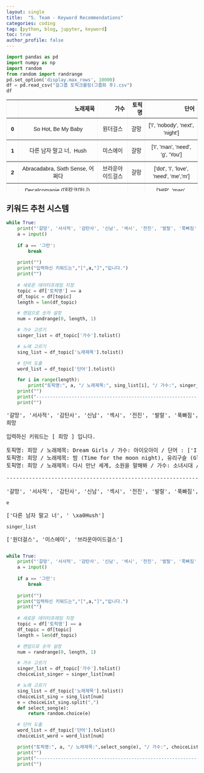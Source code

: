 ```yaml
---
layout: single
title:  "5. Team - Keyword Recommendations"
categories: coding
tag: [python, blog, jupyter, keyword]
toc: true
author_profile: false
---
```


<head>
  <style>
    table.dataframe {
      white-space: normal;
      width: 100%;
      height: 240px;
      display: block;
      overflow: auto;
      font-family: Arial, sans-serif;
      font-size: 0.9rem;
      line-height: 20px;
      text-align: center;
      border: 0px !important;
    }

    table.dataframe th {
      text-align: center;
      font-weight: bold;
      padding: 8px;
    }

    table.dataframe td {
      text-align: center;
      padding: 8px;
    }

    table.dataframe tr:hover {
      background: #b8d1f3; 
    }

    .output_prompt {
      overflow: auto;
      font-size: 0.9rem;
      line-height: 1.45;
      border-radius: 0.3rem;
      -webkit-overflow-scrolling: touch;
      padding: 0.8rem;
      margin-top: 0;
      margin-bottom: 15px;
      font: 1rem Consolas, "Liberation Mono", Menlo, Courier, monospace;
      color: $code-text-color;
      border: solid 1px $border-color;
      border-radius: 0.3rem;
      word-break: normal;
      white-space: pre;
    }

  .dataframe tbody tr th:only-of-type {
      vertical-align: middle;
  }

  .dataframe tbody tr th {
      vertical-align: top;
  }

  .dataframe thead th {
      text-align: center !important;
      padding: 8px;
  }

  .page__content p {
      margin: 0 0 0px !important;
  }

  .page__content p > strong {
    font-size: 0.8rem !important;
  }

  </style>
</head>



```python
import pandas as pd
import numpy as np
import random
from random import randrange
pd.set_option('display.max_rows', 10000)
df = pd.read_csv("걸그룹 토픽크롤링(그룹화 후).csv")
df
```

<div>
<style scoped>
    .dataframe tbody tr th:only-of-type {
        vertical-align: middle;
    }

    .dataframe tbody tr th {
        vertical-align: top;
    }

    .dataframe thead th {
        text-align: right;
    }
</style>
<table border="1" class="dataframe">
  <thead>
    <tr style="text-align: right;">
      <th></th>
      <th>노래제목</th>
      <th>가수</th>
      <th>토픽명</th>
      <th>단어</th>
    </tr>
  </thead>
  <tbody>
    <tr>
      <th>0</th>
      <td>So Hot, Be My Baby</td>
      <td>원더걸스</td>
      <td>갈망</td>
      <td>['I', 'nobody', 'next', 'night']</td>
    </tr>
    <tr>
      <th>1</th>
      <td>다른 남자 말고 너,  Hush</td>
      <td>미스에이</td>
      <td>갈망</td>
      <td>['I', 'man', 'need', 'g', 'You']</td>
    </tr>
    <tr>
      <th>2</th>
      <td>Abracadabra, Sixth Sense, 어쩌다</td>
      <td>브라운아이드걸스</td>
      <td>갈망</td>
      <td>['dot', 'I', 'love', 'need', 'me','m']</td>
    </tr>
    <tr>
      <th>3</th>
      <td>Decalcomanie (데칼코마니),  HIP, 음오아예 (Um Oh Ah Yeh)</td>
      <td>마마무</td>
      <td>서사적</td>
      <td>['HIP', 'man', 'nights', 'night', 'name', 'muc...</td>
    </tr>
    <tr>
      <th>4</th>
      <td>사랑의 인사, 여인의 향기, 결혼할까요</td>
      <td>씨야</td>
      <td>서사적</td>
      <td>['rain', 'reach', 'protect', 're', 'pride']</td>
    </tr>
    <tr>
      <th>5</th>
      <td>지금, 우리, Destiny (나의 지구), 그날의 너</td>
      <td>러블리즈</td>
      <td>서사적</td>
      <td>['I', 'm', 't', 'day', 'like', 'You', 'want']</td>
    </tr>
    <tr>
      <th>6</th>
      <td>Diva, AH, 뱅(Bang)!</td>
      <td>애프터스쿨</td>
      <td>감탄사</td>
      <td>['I', 'A', 'ha', 'Oh', 'love']</td>
    </tr>
    <tr>
      <th>7</th>
      <td>Gee, Lion heart, Party</td>
      <td>소녀시대</td>
      <td>감탄사</td>
      <td>['I', 'Gee', 'm', 'Tell', 'yeah']</td>
    </tr>
    <tr>
      <th>8</th>
      <td>WA DA DA,  THE GIRLS (Can’t turn me down), MV...</td>
      <td>케플러</td>
      <td>신남</td>
      <td>['shine', 'I', 'rollin', 'DA', 'Rollin']</td>
    </tr>
    <tr>
      <th>9</th>
      <td>운전만해 (We Ride), Red Sun (REMIX), 어쩌다 2</td>
      <td>브레이브걸스</td>
      <td>신남</td>
      <td>['next', 'new', 'now', 'nightYes', 'night', 'n...</td>
    </tr>
    <tr>
      <th>10</th>
      <td>SHAKE IT, I Swear</td>
      <td>씨스타</td>
      <td>신남</td>
      <td>['I', 'body', 'Shake', 'like', 'love']</td>
    </tr>
    <tr>
      <th>11</th>
      <td>점핑 (Jumping), Pretty Girl, STEP</td>
      <td>카라</td>
      <td>신남</td>
      <td>['lol', 'I', 'Jumpin', 'girl', 'Up']</td>
    </tr>
    <tr>
      <th>12</th>
      <td>루팡 (Lupin), 미스터</td>
      <td>카라</td>
      <td>신남</td>
      <td>['isisisisisis', 'high', 'like', 'la', 'it']</td>
    </tr>
    <tr>
      <th>13</th>
      <td>SEXY LOVE, 너 때문에 미쳐</td>
      <td>티아라</td>
      <td>섹시</td>
      <td>['I', 'o', 'm', 'love', 'sexy']</td>
    </tr>
    <tr>
      <th>14</th>
      <td>B.B.B (Big Baby Baby), Hit U</td>
      <td>달샤벳</td>
      <td>섹시</td>
      <td>['you', 'oh', 'Dupa', 'I', 'Dirty']</td>
    </tr>
    <tr>
      <th>15</th>
      <td>Touch My Body, Loving U (러빙유), So Cool (쏘쿨)</td>
      <td>씨스타</td>
      <td>섹시</td>
      <td>['I', 'body', 'cool', 'touch', 'love']</td>
    </tr>
    <tr>
      <th>16</th>
      <td>위아래, 덜덜덜</td>
      <td>EXID</td>
      <td>섹시</td>
      <td>['LIE', 'up', 'I', 'uh', 'HOT']</td>
    </tr>
    <tr>
      <th>17</th>
      <td>Real Love, 비밀정원</td>
      <td>오마이걸</td>
      <td>전진</td>
      <td>['okay', 'out', 'normal', 'opened', 'nonstop']</td>
    </tr>
    <tr>
      <th>18</th>
      <td>A, Mach</td>
      <td>레인보우</td>
      <td>전진</td>
      <td>['oh', 'I', 't', 'stop', 'can']</td>
    </tr>
    <tr>
      <th>19</th>
      <td>Roly-Poly, TTL (Time To Love), DAY BY DAY</td>
      <td>티아라</td>
      <td>전진</td>
      <td>['I', 'o', 'm', 'love', 'going']</td>
    </tr>
    <tr>
      <th>20</th>
      <td>지금, 우리, Ah-Choo</td>
      <td>러블리즈</td>
      <td>발랄</td>
      <td>['I', 'm', 'You', 'can', 'day', 'My', 'want']</td>
    </tr>
    <tr>
      <th>21</th>
      <td>샤이보이, 별빛달빛</td>
      <td>시크릿</td>
      <td>발랄</td>
      <td>['oh', 'no', 'bba', 'my', 'heart']</td>
    </tr>
    <tr>
      <th>22</th>
      <td>Feel My Rhythm, Psycho, Queendom, 빨간 맛 (Red Fl...</td>
      <td>레드벨벳</td>
      <td>푹빠짐</td>
      <td>['yeah', 'B', 'melting', 'me', 'melody', 'make...</td>
    </tr>
    <tr>
      <th>23</th>
      <td>Something, 반짝반짝, Darling</td>
      <td>걸스데이</td>
      <td>푹빠짐</td>
      <td>['oh', 'ring', 'Ring', 'lovers', 'makes', 'mak...</td>
    </tr>
    <tr>
      <th>24</th>
      <td>롤린 (Rollin'), 치맛바람 (Chi Mat Ba Ram)</td>
      <td>브레이브걸스</td>
      <td>푹빠짐</td>
      <td>['Rollin', 'I', 'Oh', 'm', 'words', 'oh', 'fal...</td>
    </tr>
    <tr>
      <th>25</th>
      <td>별이 빛나는 밤, 나로 말할 것 같으면 (Yes I am)</td>
      <td>마마무</td>
      <td>반복되는 단어</td>
      <td>['HIP', 'I', 'beep', 'm', 'night', 'yeah', 'st...</td>
    </tr>
    <tr>
      <th>26</th>
      <td>Mr. Chu (On Stage), NoNoNo, LUV</td>
      <td>에이핑크</td>
      <td>반복되는 단어</td>
      <td>['I', 'time', 'No', 't', 'LUV']</td>
    </tr>
    <tr>
      <th>27</th>
      <td>링마벨 (Ring My Bell), 기대해</td>
      <td>걸스데이</td>
      <td>의성어</td>
      <td>['oh', 'ring', 'Ring', 'I', 'L', 'Ooh', 'love']</td>
    </tr>
    <tr>
      <th>28</th>
      <td>베짱이찬가, 두근두근</td>
      <td>써니힐</td>
      <td>의성어</td>
      <td>['I', 's', 'It', 'm', 'ring', 'Ring']</td>
    </tr>
    <tr>
      <th>29</th>
      <td>첫 사랑니 (Rum Pum Pum Pum), Hot Summer, NU 예삐오 (N...</td>
      <td>에프엑스</td>
      <td>의성어</td>
      <td>['I', 'nana', 'Pum', 'na', 'Hot']</td>
    </tr>
    <tr>
      <th>30</th>
      <td>덤디덤디 (DUMDi DUMDi)</td>
      <td>(여자)아이들</td>
      <td>의성어</td>
      <td>['I', 'la', 'DUMDY', 's', 't', 'Woo', 'lolla',...</td>
    </tr>
    <tr>
      <th>31</th>
      <td>Next Level ,Savage,Dreams Come True,Black Mamb...</td>
      <td>에스파</td>
      <td>의성어</td>
      <td>['Zu', 'I', 'm', 'yea', 'pretty']</td>
    </tr>
    <tr>
      <th>32</th>
      <td>O.O, 占 (TANK)</td>
      <td>엔믹스</td>
      <td>의성어</td>
      <td>['I', 'bam', 'M', 'm', 'Fresh']</td>
    </tr>
    <tr>
      <th>33</th>
      <td>Supa Dupa Diva, 있기 없기, Mr. BangBang</td>
      <td>달샤벳</td>
      <td>의성어</td>
      <td>['oh', 'you', 'I', 'Dupa', 'Oh']</td>
    </tr>
    <tr>
      <th>34</th>
      <td>빠빠빠, 어이 (Uh-ee), Bing Bing</td>
      <td>크레용팝</td>
      <td>의성어</td>
      <td>['bba', 'Bba', 'bing', 'Yeah', 'I']</td>
    </tr>
    <tr>
      <th>35</th>
      <td>L.I.E,  Ah Yeah, Hot Pink</td>
      <td>EXID</td>
      <td>의성어</td>
      <td>['LIE', 'up', 'I', 'uh', 'know']</td>
    </tr>
    <tr>
      <th>36</th>
      <td>빙글뱅글 (Bingle Bangle), 심쿵해 (Heart Attack)</td>
      <td>AOA</td>
      <td>의성어</td>
      <td>['I', 'm', 'bangle', 'l', 'al', 'bingle', 's',...</td>
    </tr>
    <tr>
      <th>37</th>
      <td>예뻐 예뻐, So Wonderful, KISS KISS</td>
      <td>레이디스코드</td>
      <td>의성어</td>
      <td>['I', 'so', 'KISS', 'm', 'Oh']</td>
    </tr>
    <tr>
      <th>38</th>
      <td>Hwi hwi, 푱푱(Shooting Love), Kiss Kiss</td>
      <td>라붐</td>
      <td>의성어</td>
      <td>['I', 'kiss', 'boom', 'm', 'll', 'bbang', 'lik...</td>
    </tr>
    <tr>
      <th>39</th>
      <td>Dun Dun Dance, 살짝 설렜어 (Nonstop), Dolphin</td>
      <td>오마이걸</td>
      <td>댄스</td>
      <td>['da', 'Dance', 'I', 's', 'm']</td>
    </tr>
    <tr>
      <th>40</th>
      <td>Dancing Queen, 꾸리스마스</td>
      <td>크레용팝</td>
      <td>댄스</td>
      <td>['bba', 'I', 's', 'Bba', 'Dance']</td>
    </tr>
    <tr>
      <th>41</th>
      <td>Dance The Night Away, Alcohol-Free, TT</td>
      <td>트와이스</td>
      <td>댄스</td>
      <td>['knock', 'names', 'much', 'night', 'ocean']</td>
    </tr>
    <tr>
      <th>42</th>
      <td>Dream Girls</td>
      <td>아이오아이</td>
      <td>희망</td>
      <td>['I', 'man', 's', 'girls', 'so', 'like', 'dream']</td>
    </tr>
    <tr>
      <th>43</th>
      <td>밤 (Time for the moon night), 유리구슬 (Glass Bead)</td>
      <td>여자친구</td>
      <td>희망</td>
      <td>['I', 'll', 'heart', 'like', 'dream']</td>
    </tr>
    <tr>
      <th>44</th>
      <td>다시 만난 세계, 소원을 말해봐</td>
      <td>소녀시대</td>
      <td>희망</td>
      <td>['I', 'Gee', 'm', 'yeah', 'wish']</td>
    </tr>
    <tr>
      <th>45</th>
      <td>UGLY, I Don't Care', Lonely</td>
      <td>2NE1</td>
      <td>걸크러시</td>
      <td>['I', 'm', 'pretty', 'oh', 'care']</td>
    </tr>
    <tr>
      <th>46</th>
      <td>Go Away, 내가 제일 잘 나가</td>
      <td>2NE1</td>
      <td>걸크러시</td>
      <td>['m', 'I', 'nice', 'never', 'no']</td>
    </tr>
    <tr>
      <th>47</th>
      <td>WANNABE, 달라달라, LOCO, ICY, Not Shy</td>
      <td>ITZY</td>
      <td>걸크러시</td>
      <td>['I', 'm', 'blah', 'want', 'keep', 'shy', 'Not...</td>
    </tr>
    <tr>
      <th>48</th>
      <td>LOVE DIVE, ELEVEN,  ROYAL,  Take It</td>
      <td>아이브</td>
      <td>걸크러시</td>
      <td>['I', 'know', 'pick', 'take', 'm']</td>
    </tr>
    <tr>
      <th>49</th>
      <td>FEARLESS, Blue Flame,  Sour Grapes,  The Great...</td>
      <td>르세라핌</td>
      <td>걸크러시</td>
      <td>['get', 'ba', 'I', 'bam', 'matter']</td>
    </tr>
    <tr>
      <th>50</th>
      <td>Lovesick Girls, How You Like That, Forever You...</td>
      <td>블랙핑크</td>
      <td>걸크러시</td>
      <td>['hot', 'I', 'bum', 'du', 'look']</td>
    </tr>
    <tr>
      <th>51</th>
      <td>벚꽃이 지면, 너무너무너무, 소나기, Whatta Man (Good man)</td>
      <td>아이오아이</td>
      <td>남녀의 사랑</td>
      <td>['I', 'man', 's', 'one', 'so', 'little', 'girls']</td>
    </tr>
    <tr>
      <th>52</th>
      <td>Bad Girl Good Girl, 남자 없이 잘 살아, Good-bye Baby</td>
      <td>미스에이</td>
      <td>남녀의 사랑</td>
      <td>['I', 'man', 'need', 'You', 'want']</td>
    </tr>
    <tr>
      <th>53</th>
      <td>FIESTA, Panorama, 라비앙로즈 (La Vie en Rose), 비올레타...</td>
      <td>IZ*ONE</td>
      <td>짝사랑</td>
      <td>['I', 'Swan', 'rose', 'en', 'eyes', 'vie', 'Li...</td>
    </tr>
    <tr>
      <th>54</th>
      <td>ASAP, RUN2U, 색안경 (STEREOTYPE),SO BAD,SAME SAME</td>
      <td>STAYC</td>
      <td>짝사랑</td>
      <td>['I', 'm', 't', 'can', 'like', 'woo', 'know']</td>
    </tr>
  </tbody>
</table>
</div>


## 키워드 추천 시스템



```python
while True:  
    print("'갈망', '서사적', '감탄사', '신남', '섹시', '전진', '발랄', '푹빠짐', '반복되는 단어', '의성어', '댄스', '희망', '걸크러시', '남녀의 사랑', '짝사랑' 중 원하는 키워드를 입력해주세요.")
    a = input()
    
    if a == '그만':
        break
        
    print("")
    print("입력하신 키워드는","[",a,"]","입니다.")
    print("")
    
    # 새로운 데이터프레임 지정
    topic = df['토픽명'] == a
    df_topic = df[topic]
    length = len(df_topic)

    # 랜덤으로 숫자 설정
    num = randrange(0, length, 1)

    # 가수 고르기
    singer_list = df_topic['가수'].tolist()

    # 노래 고르기
    sing_list = df_topic['노래제목'].tolist()

    # 단어 도출
    word_list = df_topic['단어'].tolist()

    for i in range(length):    
        print("토픽명:", a, "/ 노래제목:", sing_list[i], "/ 가수:", singer_list[i], "/ 단어 :", word_list[i]) 
    print("")
    print("----------------------------------------------------------------------------------------------------")
    print("")
```

<pre>
'갈망', '서사적', '감탄사', '신남', '섹시', '전진', '발랄', '푹빠짐', '반복되는 단어', '의성어', '댄스', '희망', '걸크러시', '남녀의 사랑', '짝사랑' 중 원하는 키워드를 입력해주세요.
희망

입력하신 키워드는 [ 희망 ] 입니다.

토픽명: 희망 / 노래제목: Dream Girls / 가수: 아이오아이 / 단어 : ['I', 'man', 's', 'girls', 'so', 'like', 'dream']
토픽명: 희망 / 노래제목: 밤 (Time for the moon night), 유리구슬 (Glass Bead) / 가수: 여자친구 / 단어 : ['I', 'll', 'heart', 'like', 'dream']
토픽명: 희망 / 노래제목: 다시 만난 세계, 소원을 말해봐 / 가수: 소녀시대 / 단어 : ['I', 'Gee', 'm', 'yeah', 'wish']

----------------------------------------------------------------------------------------------------

'갈망', '서사적', '감탄사', '신남', '섹시', '전진', '발랄', '푹빠짐', '반복되는 단어', '의성어', '댄스', '희망', '걸크러시', '남녀의 사랑', '짝사랑' 중 원하는 키워드를 입력해주세요.
</pre>

```python
e
```

<pre>
['다른 남자 말고 너', ' \xa0Hush']
</pre>

```python
singer_list
```

<pre>
['원더걸스', '미스에이', '브라운아이드걸스']
</pre>

```python
```


```python
while True:  
    print("'갈망', '서사적', '감탄사', '신남', '섹시', '전진', '발랄', '푹빠짐', '반복되는 단어', '의성어', '댄스', '희망', '걸크러시', '남녀의 사랑', '짝사랑' 중 원하는 키워드를 입력해주세요.")
    a = input()
    
    if a == '그만':
        break
        
    print("")
    print("입력하신 키워드는","[",a,"]","입니다.")
    print("")
    
    # 새로운 데이터프레임 지정
    topic = df['토픽명'] == a
    df_topic = df[topic]
    length = len(df_topic)

    # 랜덤으로 숫자 설정
    num = randrange(0, length, 1)

    # 가수 고르기
    singer_list = df_topic['가수'].tolist()
    choiceList_singer = singer_list[num]

    # 노래 고르기
    sing_list = df_topic['노래제목'].tolist()
    choiceList_sing = sing_list[num]
    e = choiceList_sing.split(",")
    def select_song(e):
        return random.choice(e)

    # 단어 도출
    word_list = df_topic['단어'].tolist()
    choiceList_word = word_list[num]

    print("토픽명:", a, "/ 노래제목:",select_song(e), "/ 가수:", choiceList_singer, "/ 단어 :", choiceList_word) 
    print("")
    print("----------------------------------------------------------------------------------------------------")
    print("")
```


```python
```


```python
```
